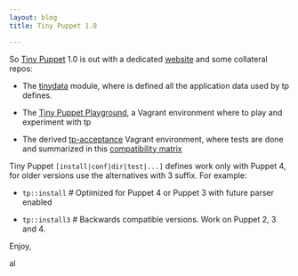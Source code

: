 ```yaml
---
layout: blog
title: Tiny Puppet 1.0

---
```


So [Tiny Puppet](http://github.com/example42/puppet-tp) 1.0 is out with a dedicated [website](http://tiny-puppet.com) and some collateral repos:

- The [tinydata](https://github.com/example42/tinydata) module, where is defined all the application data used by tp defines.

- The [Tiny Puppet Playground](https://github.com/example42/tp-playground), a Vagrant environment where to play and experiment with tp

- The derived [tp-acceptance](https://github.com/example42/tp-acceptance) Vagrant environment, where tests are done and summarized in this [compatibility matrix](https://github.com/example42/tp-acceptance/blob/master/tests/app_summary.md)

Tiny Puppet ```[install|conf|dir|test|...]``` defines work only with Puppet 4, for older versions use the alternatives with 3 suffix. For example:

- ```tp::install```  # Optimized for Puppet 4 or Puppet 3 with future parser enabled

- ```tp::install3``` # Backwards compatible versions. Work on Puppet 2, 3 and 4.

Enjoy,

al
